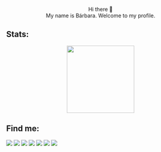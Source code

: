 <p align=center>
Hi there 👋 <br>
My name is Bárbara. Welcome to my profile.
</p>

<h2>Stats:</h2>

<div align=center>
  <img height="180em" src="https://github-readme-stats.vercel.app/api/top-langs/?username=ibabi&layout=compact&langs_count=7&theme=material-palenight"/>
</div>
  
<h2>Find me:</h2>

[<img src="https://img.shields.io/badge/LinkedIn-0077B5?style=for-the-badge&logo=linkedin&logoColor=white">](http://www.linkedin.com/in/ibabi)
[<img src="https://img.shields.io/badge/Instagram-E4405F?style=for-the-badge&logo=instagram&logoColor=white">](http://www.instagram.com/babi.exe)
[<img src="https://img.shields.io/badge/Spotify-1ED760?&style=for-the-badge&logo=spotify&logoColor=white">](https://open.spotify.com/user/31qpygtuu7kvc7le6n2dewyrt5tu?si=29e15ef344fe40ad)
[<img src="https://img.shields.io/badge/Codewars-B1361E?style=for-the-badge&logo=Codewars&logoColor=white">](https://www.codewars.com/users/ibabi)
[<img src="https://img.shields.io/badge/-Sololearn-3a464b?style=for-the-badge&logo=Sololearn&logoColor=white">](https://www.sololearn.com/profile/24431737)
[<img src="https://img.shields.io/badge/Codepen-000000?style=for-the-badge&logo=codepen&logoColor=white">](https://codepen.io/ibabi)
[<img src="https://img.shields.io/badge/Reddit-FF4500?style=for-the-badge&logo=reddit&logoColor=white">](https://www.reddit.com/user/aggretsuko25)
 
